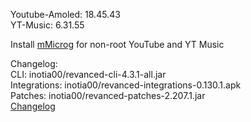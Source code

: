 Youtube-Amoled: 18.45.43  
YT-Music: 6.31.55  

Install [mMicrog](https://github.com/kazimmt/mMicroG/releases) for non-root YouTube and YT Music  

Changelog:  
CLI: inotia00/revanced-cli-4.3.1-all.jar  
Integrations: inotia00/revanced-integrations-0.130.1.apk  
Patches: inotia00/revanced-patches-2.207.1.jar  
[Changelog](https://github.com/inotia00/revanced-patches/releases/tag/v2.207.1)  
